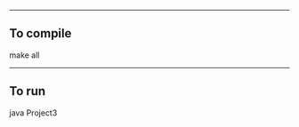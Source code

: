 --------------------
To compile
--------------------
make all


--------------------
To run
--------------------
java Project3
